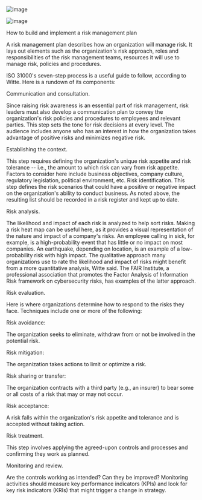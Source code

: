 ![image](https://user-images.githubusercontent.com/105038798/168465097-df82822f-e2a7-4c88-b4ad-edabab1bfa95.png)


![image](https://user-images.githubusercontent.com/105038798/168465019-d21161fe-e5b4-44cf-b373-b9ac5709dc03.png)

How to build and implement a risk management plan

A risk management plan describes how an organization will manage risk. It lays out elements such as the organization's risk approach, roles and responsibilities of the risk management teams, resources it will use to manage risk, policies and procedures.



ISO 31000's seven-step process is a useful guide to follow, according to Witte. Here is a rundown of its components:


Communication and consultation. 

Since raising risk awareness is an essential part of risk management, risk leaders must also develop a communication plan to convey the organization's risk policies and procedures to employees and relevant parties. This step sets the tone for risk decisions at every level. The audience includes anyone who has an interest in how the organization takes advantage of positive risks and minimizes negative risk.


Establishing the context.

This step requires defining the organization's unique risk appetite and risk tolerance -- i.e., the amount to which risk can vary from risk appetite. Factors to consider here include business objectives, company culture, regulatory legislation, political environment, etc.
Risk identification. This step defines the risk scenarios that could have a positive or negative impact on the organization's ability to conduct business. As noted above, the resulting list should be recorded in a risk register and kept up to date.

Risk analysis. 

The likelihood and impact of each risk is analyzed to help sort risks. Making a risk heat map can be useful here, as it provides a visual representation of the nature and impact of a company's risks. An employee calling in sick, for example, is a high-probability event that has little or no impact on most companies. An earthquake, depending on location, is an example of a low-probability risk with high impact. The qualitative approach many organizations use to rate the likelihood and impact of risks might benefit from a more quantitative analysis, Witte said. The FAIR Institute, a professional association that promotes the Factor Analysis of Information Risk framework on cybersecurity risks, has examples of the latter approach.


Risk evaluation. 

Here is where organizations determine how to respond to the risks they face. Techniques include one or more of the following:

Risk avoidance: 

The organization seeks to eliminate, withdraw from or not be involved in the potential risk.

Risk mitigation: 

The organization takes actions to limit or optimize a risk.

Risk sharing or transfer: 

The organization contracts with a third party (e.g., an insurer) to bear some or all costs of a risk that may or may not occur.

Risk acceptance: 

A risk falls within the organization's risk appetite and tolerance and is accepted without taking action.

Risk treatment. 

This step involves applying the agreed-upon controls and processes and confirming they work as planned.

Monitoring and review. 

Are the controls working as intended? Can they be improved? Monitoring activities should measure key performance indicators (KPIs) and look for key risk indicators (KRIs) that might trigger a change in strategy.

